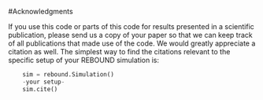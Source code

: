 #Acknowledgments

If you use this code or parts of this code for results presented in a scientific publication, please send us a copy of your paper so that we can keep track of all publications that made use of the code. We would greatly appreciate a citation as well. The simplest way to find the citations relevant to the specific setup of your REBOUND simulation is: 

```python
    sim = rebound.Simulation()
    -your setup-
    sim.cite()
```

